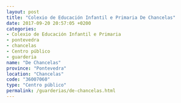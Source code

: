 ```yaml
---
layout: post
title: "Colexio de Educación Infantil e Primaria De Chancelas"
date: 2017-09-20 20:57:05 +0200
categories:
- Colexio de Educación Infantil e Primaria
- pontevedra
- chancelas
- Centro público
- guarderia
name: "De Chancelas"
province: "Pontevedra"
location: "Chancelas"
code: "36007060"
type: "Centro público"
permalink: /guarderias/de-chancelas.html
---
```


